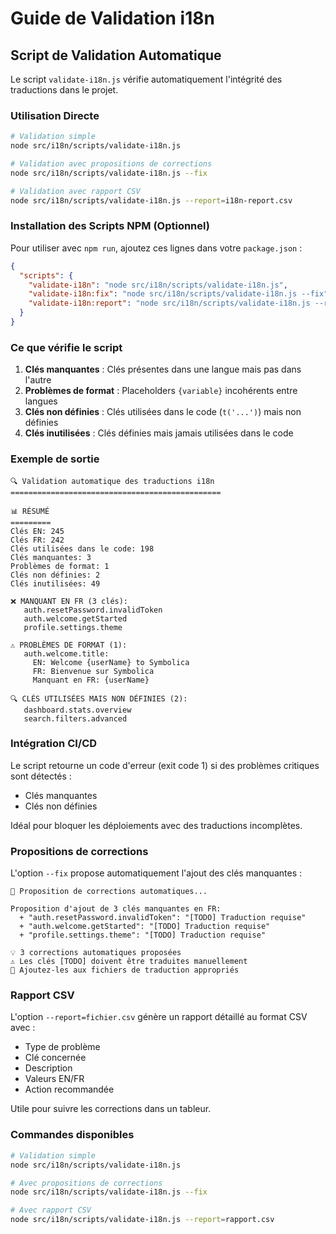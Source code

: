 
# Guide de Validation i18n

## Script de Validation Automatique

Le script `validate-i18n.js` vérifie automatiquement l'intégrité des traductions dans le projet.

### Utilisation Directe

```bash
# Validation simple
node src/i18n/scripts/validate-i18n.js

# Validation avec propositions de corrections
node src/i18n/scripts/validate-i18n.js --fix

# Validation avec rapport CSV
node src/i18n/scripts/validate-i18n.js --report=i18n-report.csv
```

### Installation des Scripts NPM (Optionnel)

Pour utiliser avec `npm run`, ajoutez ces lignes dans votre `package.json` :

```json
{
  "scripts": {
    "validate-i18n": "node src/i18n/scripts/validate-i18n.js",
    "validate-i18n:fix": "node src/i18n/scripts/validate-i18n.js --fix",
    "validate-i18n:report": "node src/i18n/scripts/validate-i18n.js --report=i18n-report.csv"
  }
}
```

### Ce que vérifie le script

1. **Clés manquantes** : Clés présentes dans une langue mais pas dans l'autre
2. **Problèmes de format** : Placeholders `{variable}` incohérents entre langues
3. **Clés non définies** : Clés utilisées dans le code (`t('...')`) mais non définies
4. **Clés inutilisées** : Clés définies mais jamais utilisées dans le code

### Exemple de sortie

```
🔍 Validation automatique des traductions i18n
===============================================

📊 RÉSUMÉ
=========
Clés EN: 245
Clés FR: 242
Clés utilisées dans le code: 198
Clés manquantes: 3
Problèmes de format: 1
Clés non définies: 2
Clés inutilisées: 49

❌ MANQUANT EN FR (3 clés):
   auth.resetPassword.invalidToken
   auth.welcome.getStarted
   profile.settings.theme

⚠️ PROBLÈMES DE FORMAT (1):
   auth.welcome.title:
     EN: Welcome {userName} to Symbolica
     FR: Bienvenue sur Symbolica
     Manquant en FR: {userName}

🔍 CLÉS UTILISÉES MAIS NON DÉFINIES (2):
   dashboard.stats.overview
   search.filters.advanced
```

### Intégration CI/CD

Le script retourne un code d'erreur (exit code 1) si des problèmes critiques sont détectés :
- Clés manquantes
- Clés non définies

Idéal pour bloquer les déploiements avec des traductions incomplètes.

### Propositions de corrections

L'option `--fix` propose automatiquement l'ajout des clés manquantes :

```
🔧 Proposition de corrections automatiques...

Proposition d'ajout de 3 clés manquantes en FR:
  + "auth.resetPassword.invalidToken": "[TODO] Traduction requise"
  + "auth.welcome.getStarted": "[TODO] Traduction requise"
  + "profile.settings.theme": "[TODO] Traduction requise"

💡 3 corrections automatiques proposées
⚠️ Les clés [TODO] doivent être traduites manuellement
📝 Ajoutez-les aux fichiers de traduction appropriés
```

### Rapport CSV

L'option `--report=fichier.csv` génère un rapport détaillé au format CSV avec :
- Type de problème
- Clé concernée
- Description
- Valeurs EN/FR
- Action recommandée

Utile pour suivre les corrections dans un tableur.

### Commandes disponibles

```bash
# Validation simple
node src/i18n/scripts/validate-i18n.js

# Avec propositions de corrections
node src/i18n/scripts/validate-i18n.js --fix

# Avec rapport CSV
node src/i18n/scripts/validate-i18n.js --report=rapport.csv
```
